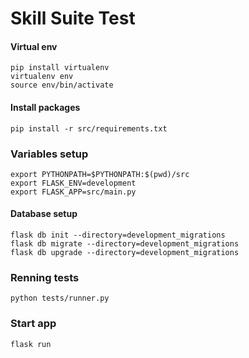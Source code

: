 # Skill Suite Test


#### Virtual env
```
pip install virtualenv
virtualenv env
source env/bin/activate
```

#### Install packages
```
pip install -r src/requirements.txt
```

### Variables setup
```
export PYTHONPATH=$PYTHONPATH:$(pwd)/src
export FLASK_ENV=development
export FLASK_APP=src/main.py
```

#### Database setup
```
flask db init --directory=development_migrations
flask db migrate --directory=development_migrations
flask db upgrade --directory=development_migrations
```

### Renning tests
```
python tests/runner.py
```

### Start app
```
flask run
```
